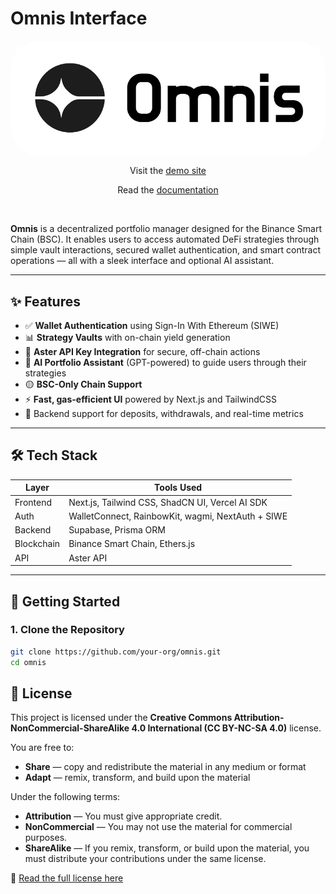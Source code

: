 # Omnis Interface

<p align="center">
  <a href="">
    <div style="background-color: white; display: inline-block; padding: 10px; border-radius: 50px;">
        <img src="./public/omnis-logo-full.png" alt="omnis logo" width="500" />
    </div>
  </a>
</p>

<p align="center">Visit the <a href="https://omnis-interface.vercel.app" target="_blank">demo site</a></p>
<p align="center">Read the <a href="https://omnis-labs.gitbook.io/v1" target="_blank">documentation</a></p>
<br />

**Omnis** is a decentralized portfolio manager designed for the Binance Smart Chain (BSC). It enables users to access automated DeFi strategies through simple vault interactions, secured wallet authentication, and smart contract operations — all with a sleek interface and optional AI assistant.

---

## ✨ Features

- ✅ **Wallet Authentication** using Sign-In With Ethereum (SIWE)
- 📊 **Strategy Vaults** with on-chain yield generation
- 🔐 **Aster API Key Integration** for secure, off-chain actions
- 🧠 **AI Portfolio Assistant** (GPT-powered) to guide users through their strategies
- 🟡 **BSC-Only Chain Support**
- ⚡️ **Fast, gas-efficient UI** powered by Next.js and TailwindCSS
- 🔌 Backend support for deposits, withdrawals, and real-time metrics

---

## 🛠️ Tech Stack

| Layer      | Tools Used                                        |
| ---------- | ------------------------------------------------- |
| Frontend   | Next.js, Tailwind CSS, ShadCN UI, Vercel AI SDK   |
| Auth       | WalletConnect, RainbowKit, wagmi, NextAuth + SIWE |
| Backend    | Supabase, Prisma ORM                              |
| Blockchain | Binance Smart Chain, Ethers.js                    |
| API        | Aster API                                         |

---

## 🚀 Getting Started

### 1. Clone the Repository

```bash
git clone https://github.com/your-org/omnis.git
cd omnis
```

## 📝 License

This project is licensed under the **Creative Commons Attribution-NonCommercial-ShareAlike 4.0 International (CC BY-NC-SA 4.0)** license.

You are free to:
- **Share** — copy and redistribute the material in any medium or format
- **Adapt** — remix, transform, and build upon the material

Under the following terms:
- **Attribution** — You must give appropriate credit.
- **NonCommercial** — You may not use the material for commercial purposes.
- **ShareAlike** — If you remix, transform, or build upon the material, you must distribute your contributions under the same license.

🔗 [Read the full license here](https://creativecommons.org/licenses/by-nc-sa/4.0/)
